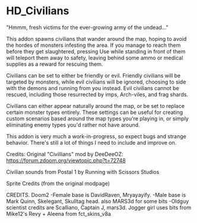 # HD_Civilians
"Hmmm, fresh victims for the ever-growing army of the undead..."

This addon spawns civilians that wander around the map, hoping to avoid the hordes of monsters infesting the area. If you manage to reach them before they get slaughtered, pressing Use while standing in front of them will teleport them away to safety, leaving behind some ammo or medical supplies as a reward for rescuing them.

Civilians can be set to either be friendly or evil. Friendly civilians will be targeted by monsters, while evil civilians will be ignored, choosing to side with the demons and running from you instead. Evil civilians cannot be rescued, including those resurrected by imps, Arch-viles, and frag shards.

Civilians can either appear naturally around the map, or be set to replace certain monster types entirely. These settings can be useful for creating custom scenarios based around the map types you're playing in, or simply eliminating enemy types you'd rather not have around.

This addon is very much a work-in-progress, so expect bugs and strange behavior. There's still a lot of things I need to include and improve on.

Credits:
Original "Civillians" mod by DeeDeeOZ:
https://forum.zdoom.org/viewtopic.php?t=72748

Civilian sounds from Postal 1 by 
Running with Scissors Studios

Sprite Credits (from the original modpage)

CREDITS. Doom2 
-Female base is DavidRaven,
                Mryayayify. 
-Male base is Mark Quinn,
              Skelegant, 
              Skulltag head. 
              also MARS3d for some bits
-Oldguy scientist credits are Scalliano,
                              Captain J,
                              mars3d. 
 Jogger girl uses bits from Mike12's 
 Revy + Aleena from fct_skins_v8a
